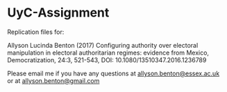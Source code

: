 # UyC-Assignment

Replication files for:

Allyson Lucinda Benton (2017) Configuring authority over electoral manipulation in electoral authoritarian regimes: evidence from Mexico, Democratization, 24:3, 521-543, DOI: 10.1080/13510347.2016.1236789

Please email me if you have any questions at allyson.benton@essex.ac.uk or at allyson.benton@gmail.com
